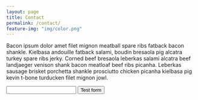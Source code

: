 ```yaml
---
layout: page
title: Contact
permalink: /contact/
feature-img: "img/color.png"
---
```


Bacon ipsum dolor amet filet mignon meatball spare ribs fatback bacon shankle. Kielbasa andouille fatback salami, boudin bresaola pig alcatra turkey spare ribs jerky. Corned beef bresaola leberkas salami alcatra beef landjaeger venison shank bacon meatloaf beef ribs picanha. Leberkas sausage brisket porchetta shankle prosciutto chicken picanha kielbasa pig kevin t-bone turducken filet mignon jowl.

<form action="https://getsimpleform.com/messages?form_api_token=" method="post">
  <!-- the redirect_to is optional, the form will redirect to the referrer on submission -->
  <input type='hidden' name='redirect_to' value='http://luispinedajr.github.io/thank-you<the complete return url e.g. http://fooey.com/thank-you.html>' />
  <!-- all your input fields here.... -->
  <input type='text' name='test' />
  <input type='submit' value='Test form' />
</form>
